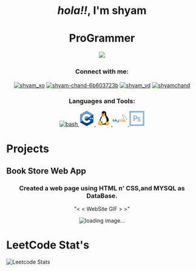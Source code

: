 <h1 align="center"><i>hola!!</i>, I'm <b>shyam</b></h1>
<h1 align="center">ProGrammer</h1>
<p align="center"><img width=18% src="https://i.pinimg.com/originals/70/84/c6/7084c682f10716fcaf0469b550a92b6a.gif"></p>

<h3 align="center">Connect with me:</h3>
<p align="center">
<a href="https://twitter.com/shyam_xo" target="blank"><img align="center" src="https://raw.githubusercontent.com/rahuldkjain/github-profile-readme-generator/master/src/images/icons/Social/twitter.svg" alt="shyam_xo" height="30" width="40" /></a>
<a href="https://linkedin.com/in/shyam-chand-6b603723b" target="blank"><img align="center" src="https://raw.githubusercontent.com/rahuldkjain/github-profile-readme-generator/master/src/images/icons/Social/linked-in-alt.svg" alt="shyam-chand-6b603723b" height="30" width="40" /></a>
<a href="https://instagram.com/shyam_vd" target="blank"><img align="center" src="https://raw.githubusercontent.com/rahuldkjain/github-profile-readme-generator/master/src/images/icons/Social/instagram.svg" alt="shyam_vd" height="30" width="40" /></a>
<a href="https://www.leetcode.com/shyamchand" target="blank"><img align="center" src="https://raw.githubusercontent.com/rahuldkjain/github-profile-readme-generator/master/src/images/icons/Social/leet-code.svg" alt="shyamchand" height="30" width="40" /></a>
</p>

<h3 align="center">Languages and Tools:</h3>
<p align="center"> <a href="https://www.gnu.org/software/bash/" target="_blank" rel="noreferrer"> <img src="https://www.vectorlogo.zone/logos/gnu_bash/gnu_bash-icon.svg" alt="bash" width="40" height="40"/> </a> <a href="https://www.w3schools.com/cpp/" target="_blank" rel="noreferrer"> <img src="https://raw.githubusercontent.com/devicons/devicon/master/icons/cplusplus/cplusplus-original.svg" alt="cplusplus" width="40" height="40"/> </a> <a href="https://www.linux.org/" target="_blank" rel="noreferrer"> <img src="https://raw.githubusercontent.com/devicons/devicon/master/icons/linux/linux-original.svg" alt="linux" width="40" height="40"/> </a> <a href="https://www.mysql.com/" target="_blank" rel="noreferrer"> <img src="https://raw.githubusercontent.com/devicons/devicon/master/icons/mysql/mysql-original-wordmark.svg" alt="mysql" width="40" height="40"/> </a> <a href="https://www.photoshop.com/en" target="_blank" rel="noreferrer"> <img src="https://raw.githubusercontent.com/devicons/devicon/master/icons/photoshop/photoshop-line.svg" alt="photoshop" width="40" height="40"/> </a> </p>


# Projects

## Book Store Web App
<h3 align="center">Created a web page using HTML n' CSS,and MYSQL as DataBase.</h3>
<p align="center">"< < WebSite GIF > >"</p>

<p align="center"><img width=50% src="https://github.com/cottonstonne/crate/blob/main/ezgif.com-gif-maker.gif?raw=true" alt="loading image..."></p>

# LeetCode Stat's

![Leetcode Stats](https://leetcard.jacoblin.cool/shyamchand?theme=unicorn)


